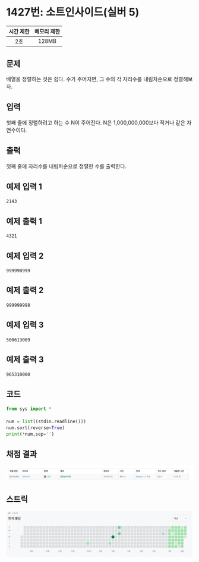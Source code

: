 # 1427번: 소트인사이드(실버 5)
| 시간 제한 | 메모리 제한 |
|:-----:|:------:|
|  2초   | 128MB  |

## 문제
배열을 정렬하는 것은 쉽다. 수가 주어지면, 그 수의 각 자리수를 내림차순으로 정렬해보자.

## 입력
첫째 줄에 정렬하려고 하는 수 N이 주어진다. N은 1,000,000,000보다 작거나 같은 자연수이다.

## 출력
첫째 줄에 자리수를 내림차순으로 정렬한 수를 출력한다.

## 예제 입력 1
```text
2143
```
## 예제 출력 1
```text
4321
```
## 예제 입력 2
```text
999998999
```
## 예제 출력 2
```text
999999998
```

## 예제 입력 3
```text
500613009
```
## 예제 출력 3
```text
965310000
```
## 코드
```python
from sys import *

num = list((stdin.readline()))
num.sort(reverse=True)
print(*num,sep='')

```

## 채점 결과
![image](result.png)

## 스트릭
![image](streak.png)